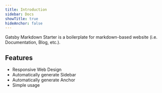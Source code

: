 ```yaml
---
title: Introduction
sidebar: Docs
showTitle: true
hideAnchor: false
---
```

Gatsby Markdown Starter is a boilerplate for markdown-based website (i.e. Documentation, Blog, etc.).

## Features

* Responsive Web Design
* Automatically generate Sidebar
* Automatically generate Anchor
* Simple usage
